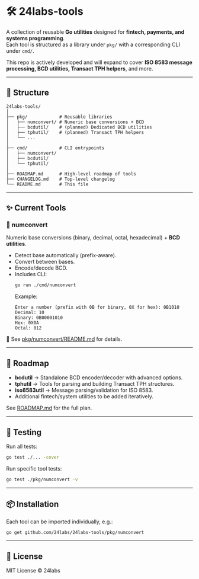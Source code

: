 # 🛠 24labs-tools

A collection of reusable **Go utilities** designed for **fintech, payments, and systems programming**.  
Each tool is structured as a library under `pkg/` with a corresponding CLI under `cmd/`.  

This repo is actively developed and will expand to cover **ISO 8583 message processing, BCD utilities, Transact TPH helpers**, and more.  

---

## 📂 Structure

```
24labs-tools/
│
├── pkg/            # Reusable libraries
│   ├── numconvert/ # Numeric base conversions + BCD
│   ├── bcdutil/    # (planned) Dedicated BCD utilities
│   ├── tphutil/    # (planned) Transact TPH helpers
│   └── ...
│
├── cmd/            # CLI entrypoints
│   ├── numconvert/
│   ├── bcdutil/
│   └── tphutil/
│
├── ROADMAP.md      # High-level roadmap of tools
├── CHANGELOG.md    # Top-level changelog
└── README.md       # This file
```

---

## ✨ Current Tools

### 🔢 numconvert
Numeric base conversions (binary, decimal, octal, hexadecimal) + **BCD utilities**.  
- Detect base automatically (prefix-aware).  
- Convert between bases.  
- Encode/decode BCD.  
- Includes CLI:  
  ```bash
  go run ./cmd/numconvert
  ```
  Example:
  ```
  Enter a number (prefix with 0B for binary, 0X for hex): 0B1010
  Decimal: 10
  Binary: 0B00001010
  Hex: 0X0A
  Octal: 012
  ```

📖 See [pkg/numconvert/README.md](./pkg/numconvert/README.md) for details.  

---

## 📍 Roadmap
- **bcdutil** → Standalone BCD encoder/decoder with advanced options.  
- **tphutil** → Tools for parsing and building Transact TPH structures.  
- **iso8583util** → Message parsing/validation for ISO 8583.  
- Additional fintech/system utilities to be added iteratively.  

See [ROADMAP.md](./ROADMAP.md) for the full plan.  

---

## 🧪 Testing
Run all tests:  
```bash
go test ./... -cover
```

Run specific tool tests:  
```bash
go test ./pkg/numconvert -v
```

---

## 📦 Installation
Each tool can be imported individually, e.g.:  
```bash
go get github.com/24labs/24labs-tools/pkg/numconvert
```

---

## 📜 License
MIT License © 24labs
